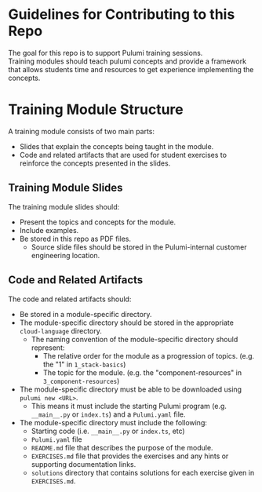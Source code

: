# Guidelines for Contributing to this Repo
The goal for this repo is to support Pulumi training sessions.  
Training modules should teach pulumi concepts and provide a framework that allows students time and resources to get experience implementing the concepts.

# Training Module Structure
A training module consists of two main parts:
- Slides that explain the concepts being taught in the module.
- Code and related artifacts that are used for student exercises to reinforce the concepts presented in the slides.

## Training Module Slides
The training module slides should:
- Present the topics and concepts for the module.
- Include examples.
- Be stored in this repo as PDF files.
  - Source slide files should be stored in the Pulumi-internal customer engineering location.

## Code and Related Artifacts
The code and related artifacts should:
- Be stored in a module-specific directory.
- The module-specific directory should be stored in the appropriate `cloud-language` directory.
  - The naming convention of the module-specific directory should represent:
    - The relative order for the module as a progression of topics. (e.g. the "1" in `1_stack-basics`)
    - The topic for the module. (e.g. the "component-resources" in `3_component-resources`)
- The module-specific directory must be able to be downloaded using `pulumi new <URL>`.
  - This means it must include the starting Pulumi program (e.g. `__main__.py` or `index.ts`) and a `Pulumi.yaml` file.
- The module-specific directory must include the following:
  - Starting code (i.e. `__main__.py` or `index.ts`, etc)
  - `Pulumi.yaml` file
  - `README.md` file that describes the purpose of the module.
  - `EXERCISES.md` file that provides the exercises and any hints or supporting documentation links.
  - `solutions` directory that contains solutions for each exercise given in `EXERCISES.md`.

